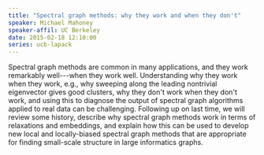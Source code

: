 ```yaml
---
title: "Spectral graph methods: why they work and when they don't"
speaker: Michael Mahoney
speaker-affil: UC Berkeley
date: 2015-02-18 12:10:00
series: ucb-lapack
---
```


Spectral graph methods are common in many applications, and they work
remarkably well---when they work well.  Understanding why they work when they
work, e.g., why sweeping along the leading nontrivial eigenvector gives good
clusters, why they don't work when they don't work, and using this to diagnose
the output of spectral graph algorithms applied to real data can be
challenging.  Following up on last time, we will review some history, describe
why spectral graph methods work in terms of relaxations and embeddings, and
explain how this can be used to develop new local and locally-biased spectral
graph methods that are appropriate for finding small-scale structure in large
informatics graphs.


